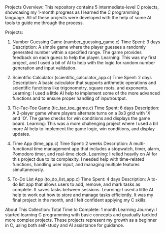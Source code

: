 Projects Overview: 
This repository contains 5 intermediate-level C projects, showcasing my 1-month progress as I learned the C programming language. All of these projects were developed with the help of some AI tools to guide me through the process.

Projects:
1. Number Guessing Game (number_guessing_game.c)
Time Spent: 3 days
Description: A simple game where the player guesses a randomly generated number within a specified range. The game provides feedback on each guess to help the player.
Learning: This was my first project, and I used a bit of AI to help with the logic for random number generation and input validation.

2. Scientific Calculator (scientific_calculator_app.c)
Time Spent: 2 days
Description: A basic calculator that supports arithmetic operations and scientific functions like trigonometry, square roots, and exponents.
Learning: I used a little AI help to implement some of the more advanced functions and to ensure proper handling of input/output.

3. Tic-Tac-Toe Game (tic_tac_toe_game.c)
Time Spent: 6 days
Description: A 2-player game where players alternate turns on a 3x3 grid with 'X' and 'O'. The game checks for win conditions and displays the game board.
Learning: This was a more challenging project where I used a bit more AI help to implement the game logic, win conditions, and display updates.

4. Time App (time_app.c)
Time Spent: 2 weeks
Description: A multi-functional time management app that includes a stopwatch, timer, alarm, Pomodoro timer, and real-time clock.
Learning: I relied heavily on AI for this project due to its complexity. I needed help with time-related functions, handling user input, and managing multiple features simultaneously.

5. To-Do List App (to_do_list_app.c)
Time Spent: 4 days
Description: A to-do list app that allows users to add, remove, and mark tasks as complete. It saves tasks between sessions.
Learning: I used a little AI help to work out how to store and manage tasks efficiently. It was my final project in the month, and I felt confident applying my C skills.

About This Collection: 
Total Time to Complete: 1 month
Learning Journey: I started learning C programming with basic concepts and gradually tackled more complex projects. These projects represent my growth as a beginner in C, using both self-study and AI assistance for guidance.
